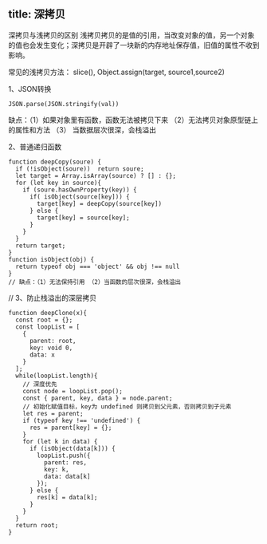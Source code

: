 title: 深拷贝
----
深拷贝与浅拷贝的区别
浅拷贝拷贝的是值的引用，当改变对象的值，另一个对象的值也会发生变化；深拷贝是开辟了一块新的内存地址保存值，旧值的属性不收到影响。  

常见的浅拷贝方法： slice(), Object.assign(target, source1,source2)  

1、JSON转换  

``` JSON.parse(JSON.stringify(val))  ```

缺点：（1）如果对象里有函数，函数无法被拷贝下来 （2）无法拷贝对象原型链上的属性和方法 （3） 当数据层次很深，会栈溢出  

2、普通递归函数

``` 
function deepCopy(soure) {
  if (!isObject(soure))  return soure;
  let target = Array.isArray(source) ? [] : {};
  for (let key in source){
    if (soure.hasOwnProperty(key)) {
      if( isObject(source[key])) {
        target[key] = deepCopy(source[key])
      } else {
        target[key] = source[key];
      }
    }
  }
  return target;
}
function isObject(obj) {
  return typeof obj === 'object' && obj !== null
}
// 缺点：（1）无法保持引用 （2）当函数的层次很深，会栈溢出
```

// 3、防止栈溢出的深层拷贝
```
function deepClone(x){
  const root = {};
  const loopList = [
    {
      parent: root,
      key: void 0,
      data: x
    }
  ];
  while(loopList.length){
    // 深度优先
    const node = loopList.pop();
    const { parent, key, data } = node.parent;
    // 初始化赋值目标，key为 undefined 则拷贝到父元素，否则拷贝到子元素
    let res = parent;
    if (typeof key !== 'undefined') {
      res = parent[key] = {};
    }
    for (let k in data) {
      if (isObject(data[k])) {
        loopList.push({
          parent: res,
          key: k,
          data: data[k]
        });
      } else {
        res[k] = data[k];
      }
    }
  }
  return root;
}
```